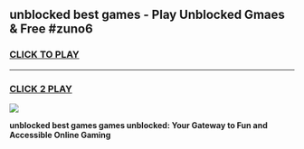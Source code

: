 
## unblocked best games - Play Unblocked Gmaes & Free #zuno6
<h3>
<a href="https://news.freeplayer.one?title=unblocked_best_games&ref=03M">CLICK TO PLAY</a></h3>
<hr>

<h3>
<a href="https://news.freeplayer.one?title=unblocked_best_games&ref=03M">CLICK 2 PLAY</a>
  
</h3>

<a href="https://news.freeplayer.one?title=unblocked_best_games&ref=03M"><img src="https://clearcache.store/games.png"></a>


**unblocked best games games unblocked: Your Gateway to Fun and Accessible Online Gaming**
